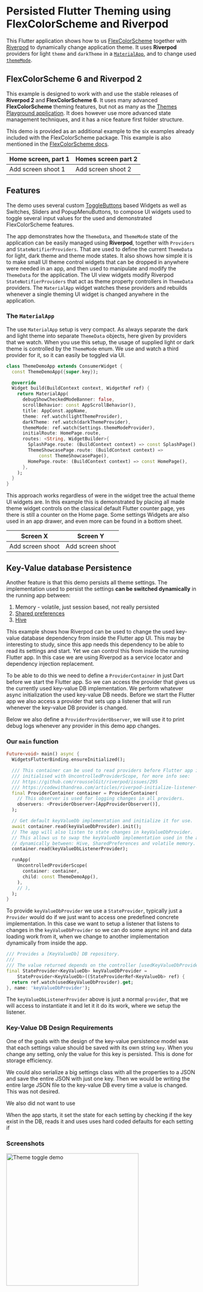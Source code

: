 # Persisted Flutter Theming using FlexColorScheme and Riverpod

This Flutter application shows how to us [FlexColorScheme](https://pub.dev/packages/flex_color_scheme) together with [Riverpod](https://pub.dev/packages/flutter_riverpod) to dynamically change application theme. It uses **Riverpod** providers for light `theme` and `darkTheme` in a [`MaterialApp`](https://api.flutter.dev/flutter/material/MaterialApp-class.html), and to change used [`themeMode`](https://api.flutter.dev/flutter/material/MaterialApp/themeMode.html). 

## FlexColorScheme 6 and Riverpod 2

This example is designed to work with and use the stable releases of **Riverpod 2** and **FlexColorScheme 6**. It uses many advanced **FlexColorScheme** theming features, but not as many as the [Themes Playground application](https://rydmike.com/flexcolorscheme/themesplayground-v6/#/). It does however use more advanced state management techniques, and it has a nice feature first folder structure. 

This demo is provided as an additional example to the six examples already included with the FlexColorScheme package. This example is also mentioned in the [FlexColorScheme docs](https://docs.flexcolorscheme.com/examples#other-examples). 

| Home screen, part 1 | Homes screen part 2 |
|---------------------|---------------------|
| Add screen shoot 1  | Add screen shoot 2  |

## Features

The demo uses several custom [ToggleButtons](https://api.flutter.dev/flutter/material/ToggleButtons-class.html) based Widgets as well as Switches, Sliders and PopupMenuButtons, to compose UI widgets used to toggle several input values for the used and demonstrated FlexColorScheme features. 

The app demonstrates how the `ThemeData`, and `ThemeMode` state of the application can be easily managed using **Riverpod**, together with `Providers` and `StateNotifierProviders`. That are used to define the current `ThemeData` for light, dark theme and theme mode states. It also shows how simple it is to make small UI theme control widgets that can be dropped in anywhere were needed in an app, and then used to manipulate and modify the `ThemeData` for the application. The UI view widgets modify Riverpod `StateNotifierProviders` that act as theme property controllers in `ThemeData` providers. The `MaterialApp` widget watches these providers and rebuilds whenever a single theming UI widget is changed anywhere in the application.

### The `MaterialApp` 

The use `MaterialApp` setup is very compact. As always separate the dark and light theme into separate `ThemeData` objects, here given by providers that we watch. When you use this setup, the usage of supplied light or dark theme is controlled by the `ThemeMode` enum. We use and watch a third provider for it, so it can easily be toggled via UI.  

```dart
class ThemeDemoApp extends ConsumerWidget {
  const ThemeDemoApp({super.key});

  @override
  Widget build(BuildContext context, WidgetRef ref) {
    return MaterialApp(
      debugShowCheckedModeBanner: false,
      scrollBehavior: const AppScrollBehavior(),
      title: AppConst.appName,
      theme: ref.watch(lightThemeProvider),
      darkTheme: ref.watch(darkThemeProvider),
      themeMode: ref.watch(Settings.themeModeProvider),
      initialRoute: HomePage.route,
      routes: <String, WidgetBuilder>{
        SplashPage.route: (BuildContext context) => const SplashPage(),
        ThemeShowcasePage.route: (BuildContext context) =>
            const ThemeShowcasePage(),
        HomePage.route: (BuildContext context) => const HomePage(),
      },
    );
  }
}
```

This approach works regardless of were in the widget tree the actual theme UI widgets are. In this example this is demonstrated by placing all made theme widget controls on the classical default Flutter counter page, yes there is still a counter on the Home page.  Some settings Widgets are also used in an app drawer, and even more can be found in a bottom sheet.

| Screen X           | Screen Y            |
|--------------------|---------------------|
| Add screen shoot   | Add screen shoot    |

## Key-Value database Persistence

Another feature is that this demo persists all theme settings. The implementation used to persist the settings **can be switched dynamically** in the running app between:

1. Memory - volatile, just session based, not really persisted
2. [Shared preferences](https://pub.dev/packages/shared_preferences)
3. [Hive](https://pub.dev/packages/hive)

This example shows how Riverpod can be used to change the used key-value database dependency from inside the Flutter app UI. This may be interesting to study, since this app needs this dependency to be able to read its settings and start. Yet we can control this from inside the running Flutter app. In this case we are using Riverpod as a service locator and dependency injection replacement.

To be able to do this we need to define a `ProviderContainer` in just Dart before we start the Flutter app. So we can access the provider that gives us the currently used key-value DB implementation. We perform whatever async initialization the used key-value DB needs. Before we start the Flutter app we also access a provider that sets upp a listener that will run whenever the key-value DB provider is changed.

Below we also define a `ProviderProviderObserver`, we will use it to print debug logs whenever any provider in this demo app changes.

### Our `main` function


```dart
Future<void> main() async {
  WidgetsFlutterBinding.ensureInitialized();

  /// This container can be used to read providers before Flutter app is
  /// initialised with UncontrolledProviderScope, for more info see:
  /// https://github.com/rrousselGit/riverpod/issues/295
  /// https://codewithandrea.com/articles/riverpod-initialize-listener-app-startup/
  final ProviderContainer container = ProviderContainer(
    // This observer is used for logging changes in all providers.
    observers: <ProviderObserver>[AppProviderObserver()],
  );

  // Get default keyValueDb implementation and initialize it for use.
  await container.read(keyValueDbProvider).init();
  // The app will also listen to state changes in keyValueDbProvider.
  // This allows us to swap the keyValueDb implementation used in the app
  // dynamically between: Hive, SharedPreferences and volatile memory.
  container.read(keyValueDbListenerProvider);

  runApp(
    UncontrolledProviderScope(
      container: container,
      child: const ThemeDemoApp(),
    ),
    // ),
  );
}
```
To provide `keyValueDbProvider` we use a `StateProvider`, typically just a `Provider` would do if we just want to access one predefined concrete implementation. In this case we want to setup a listener that listens to changes in the `keyValueDbProvider` so we can do some async init and data loading work from it, when we change to another implementation dynamically from inside the app.

```dart
/// Provides a [KeyValueDb] DB repository.
///
/// The value returned depends on the controller [usedKeyValueDbProvider].
final StateProvider<KeyValueDb> keyValueDbProvider =
    StateProvider<KeyValueDb>((StateProviderRef<KeyValueDb> ref) {
  return ref.watch(usedKeyValueDbProvider).get;
}, name: 'keyValueDbProvider');
```
The `keyValueDbListenerProvider` above is just a normal `provider`, that we will access to instantiate it and let it it do its work, where we setup the listener.




### Key-Value DB Design Requirements

One of the goals with the design of the key-value persistence model was that each settings value should be saved with its own string `key`. When you change any setting, only the value for this key is persisted. This is done for storage efficiency. 

We could also serialize a big settings class with all the properties to a JSON and save the entire JSON with just one key. Then we would be writing the entire large JSON file to the key-value DB every time a value is changed. This was not desired.

We also did not want to use 

When the app starts, it set the state for each setting by checking if the key exist in the DB, reads it and uses uses hard coded defaults for each setting if  

### Screenshots

<img src="https://github.com/rydmike/theme_demo/blob/master/resources/theme_demo.gif?raw=true" alt="Theme toggle demo" width="350"/>

